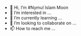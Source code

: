 - 👋 Hi, I’m #Nymul Islam Moon
- 👀 I’m interested in ...
- 🌱 I’m currently learning ...
- 💞️ I’m looking to collaborate on ...
- 📫 How to reach me ...

<!---
nymul-islam-webappick/nymul-islam-webappick is a ✨ special ✨ repository because its `README.md` (this file) appears on your GitHub profile.
You can click the Preview link to take a look at your changes.
--->
